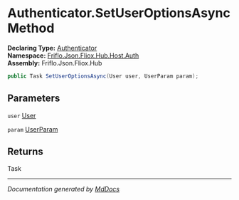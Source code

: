 ﻿<!--  
  <auto-generated>   
    The contents of this file were generated by a tool.  
    Changes to this file may be list if the file is regenerated  
  </auto-generated>   
-->

# Authenticator.SetUserOptionsAsync Method

**Declaring Type:** [Authenticator](../index.md)  
**Namespace:** [Friflo.Json.Fliox.Hub.Host.Auth](../../index.md)  
**Assembly:** Friflo.Json.Fliox.Hub

```csharp
public Task SetUserOptionsAsync(User user, UserParam param);
```

## Parameters

`user`  [User](../../User/index.md)

`param`  [UserParam](../../../../DB/Cluster/UserParam/index.md)

## Returns

Task

___

*Documentation generated by [MdDocs](https://github.com/ap0llo/mddocs)*
